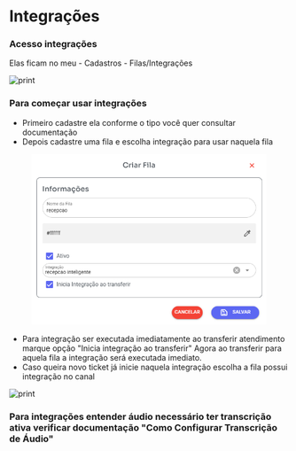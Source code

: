 # Integrações

### Acesso integrações

Elas ficam no meu - Cadastros - Filas/Integrações

![print](whazing.png)

### Para começar usar integrações

* Primeiro cadastre ela conforme o tipo você quer consultar documentação
* Depois cadastre uma fila e escolha integração para usar naquela fila

<figure><img src="../../.gitbook/assets/image.png" alt=""><figcaption></figcaption></figure>

* Para integração ser executada imediatamente ao transferir atendimento marque opção "Inicia integração ao transferir" Agora ao transferir para aquela fila a integração será executada imediato.
* Caso queira novo ticket já inicie naquela integração escolha a fila possui integração no canal

![print](canal.png)

### Para integrações entender áudio necessário ter transcrição ativa verificar documentação "Como Configurar Transcrição de Áudio"
